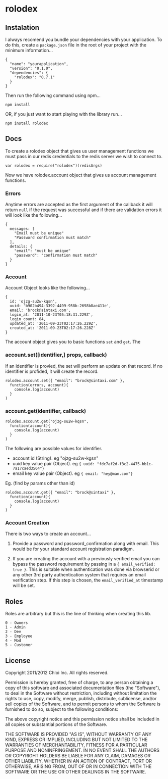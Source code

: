 # rolodex

## Instalation

I always recomend you bundle your dependencies with your application. To do
this, create a `package.json` file in the root of your project with the
minimum information...

    {
      "name": "yourapplication",
      "version": "0.1.0",
      "dependencies": {
        "rolodex": "0.7.1"
      }
    }

Then run the following command using npm...

    npm install

OR, if you just want to start playing with the library run...

    npm install rolodex

## Docs

To create a rolodex object that gives us user management functions we must pass
in our redis credentials to the redis server we wish to connect to.

    var rolodex = require("rolodex")(redisArgs)

Now we have rolodex.account object that gives us account management functions.

### Errors

Anytime errors are accepted as the first argument of the callback it will
return `null` if the request was successful and if there are validation
errors it will look like the following...

    {
      messages: [
        "Email must be unique"
        "Password confirmation must match"
      ],
      details: {
        "email": "must be unique"
        "password": "confirmation must match"
      }
    }

### Account

Account Object looks like the following...

    { 
      id: 'ojzg-su2w-kqsn',
      uuid: 'b902b494-3392-4499-958b-2698b8ae411e',
      email: 'brock@sintaxi.com',
      login_at: '2011-10-23T05:18:31.229Z',
      login_count: 84,
      updated_at: '2011-09-23T02:17:26.229Z',
      created_at: '2011-09-23T02:17:26.228Z'
    }

The account object gives you to basic functions `set` and `get`. The

### account.set([identifier,] props, callback)

If an identifier is provied, the set will perform an update on that record.
If no identifier is profided, it will create the record.

    rolodex.account.set({ "email": "brock@sintaxi.com" },
      function(errors, account){
        console.log(account)
      }
    )

### account.get(identifier, callback)

    rolodex.account.get("ojzg-su2w-kqsn",
      function(account){
        console.log(account)
      }
    )

The following are possible values for identifier.

  - account id (String). eg "ojzg-su2w-kgsn"
  - uuid key value pair (Object). eg `{ uuid: "fdc7af2d-f3c2-4475-bb1c-7a17caed3564"}`  
  - email key value pair (Object). eg `{ email: "hey@man.com"}`  

Eg. (find by params other than id)

    rolodex.account.get({ "email": "brock@sintaxi" },
      function(account){
        console.log(account)
      }
    )

### Account Creation

There is two ways to create an account...

1) Provide a password and password\_confirmation along with email. This would
be for your standard account registration paradigm.

2) If you are creating the account with a previously verified email you can
bypass the password requirement by passing in a `{ email_verified: true }`.
This is suitable when authentication was done via browserid or any other 3rd
party authentication system that requires an email verification step. If this
step is chosen, the `email_verified_at` timestamp will be set.


## Roles

Roles are arbitrary but this is the line of thinking when creating this lib.

    0 - Owners
    1 - Admin
    2 - Dev
    3 - Employee
    4 - Mod
    5 - Customer

## License

Copyright 2011/2012 Chloi Inc.
All rights reserved.

Permission is hereby granted, free of charge, to any person
obtaining a copy of this software and associated documentation
files (the "Software"), to deal in the Software without
restriction, including without limitation the rights to use,
copy, modify, merge, publish, distribute, sublicense, and/or sell
copies of the Software, and to permit persons to whom the
Software is furnished to do so, subject to the following
conditions:

The above copyright notice and this permission notice shall be
included in all copies or substantial portions of the Software.

THE SOFTWARE IS PROVIDED "AS IS", WITHOUT WARRANTY OF ANY KIND,
EXPRESS OR IMPLIED, INCLUDING BUT NOT LIMITED TO THE WARRANTIES
OF MERCHANTABILITY, FITNESS FOR A PARTICULAR PURPOSE AND
NONINFRINGEMENT. IN NO EVENT SHALL THE AUTHORS OR COPYRIGHT
HOLDERS BE LIABLE FOR ANY CLAIM, DAMAGES OR OTHER LIABILITY,
WHETHER IN AN ACTION OF CONTRACT, TORT OR OTHERWISE, ARISING
FROM, OUT OF OR IN CONNECTION WITH THE SOFTWARE OR THE USE OR
OTHER DEALINGS IN THE SOFTWARE.
